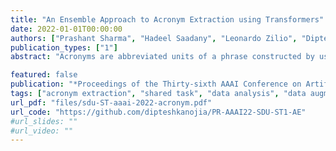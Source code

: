 ```yaml
---
title: "An Ensemble Approach to Acronym Extraction using Transformers"
date: 2022-01-01T00:00:00
authors: ["Prashant Sharma", "Hadeel Saadany", "Leonardo Zilio", "Diptesh Kanojia", "Constantin Orăsan"]
publication_types: ["1"]
abstract: "Acronyms are abbreviated units of a phrase constructed by using initial components of the phrase in a text. Automatic extraction of acronyms from a text can help various Natural Language Processing tasks like machine translation, information retrieval, and text summarisation. This paper discusses an ensemble approach for the task of Acronym Extraction, which utilises two different methods to extract acronyms and their corresponding long forms. The first method utilises a multilingual contextual language model and fine-tunes the model to perform the task. The second method relies on a convolutional neural network architecture to extract acronyms and append them to the output of the previous method. We also augment the official training dataset with additional training samples extracted from several open-access journals to help improve the task performance. Our dataset analysis also highlights the noise within the current task dataset. Our approach achieves the following macro-F1 scores on test data released with the task: Danish (0.74), English-Legal (0.72), English-Scientific (0.73), French (0.63), Persian (0.57), Spanish (0.65), Vietnamese (0.65). We release our code and models publicly."

featured: false
publication: "*Proceedings of the Thirty-sixth AAAI Conference on Artificial Intelligence (AAAI 2022) as a part of the SDU Workshop Shared Task*"
tags: ["acronym extraction", "shared task", "data analysis", "data augmentation", "ensemble approach"]
url_pdf: "files/sdu-ST-aaai-2022-acronym.pdf"
url_code: "https://github.com/dipteshkanojia/PR-AAAI22-SDU-ST1-AE"
#url_slides: ""
#url_video: ""
---
```


